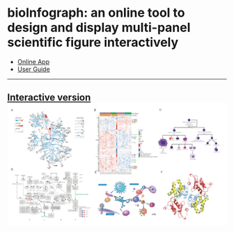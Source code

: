 # bioInfograph: an online tool to design and display multi-panel scientific figure interactively

* [Online App](https://baohongz.github.io/bioInfograph)
* [User Guide](https://baohongz.github.io/bioInfograph/help.html)

---
[Interactive version](https://baohongz.github.io/bioInfograph/figure/Fig1.html)
![bioInfograph](figure/Figure1.jpg?raw=true "bioInfograph")
---

